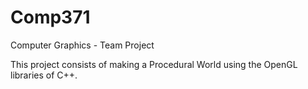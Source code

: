 # Comp371
Computer Graphics - Team Project

This project consists of making a Procedural World using the OpenGL libraries of C++.

